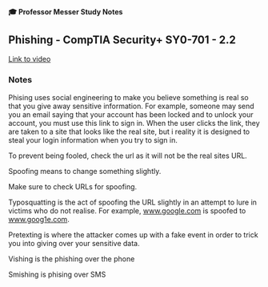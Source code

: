#### 🎓 Professor Messer Study Notes

## Phishing - CompTIA Security+ SY0-701 - 2.2

[Link to video](https://youtu.be/9SD6DRCKZFU?si=IwmwByBMmtSKZ8Lr)

### Notes

Phising uses social engineering to make you believe something is real so that you give away sensitive information. For example, someone may send you an email saying that your account has been locked and to unlock your account, you must use this link to sign in. When the user clicks the link, they are taken to a site that looks like the real site, but i reality it is designed to steal your login information when you try to sign in.

To prevent being fooled, check the url as it will not be the real sites URL.

Spoofing means to change something slightly.

Make sure to check URLs for spoofing.

Typosquatting is the act of spoofing the URL slightly in an attempt to lure in victims who do not realise. For example, www.google.com is spoofed to www.goog1e.com.

Pretexting is where the attacker comes up with a fake event in order to trick you into giving over your sensitive data.

Vishing is the phishing over the phone

Smishing is phising over SMS




